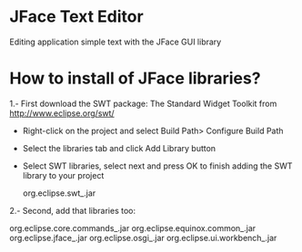 # JFace Text Editor
Editing application simple text with the JFace GUI library
# How to install of JFace libraries?


1.- First download the SWT package: The Standard Widget Toolkit from http://www.eclipse.org/swt/ 

- Right-click on the project and select Build Path> Configure Build Path
- Select the libraries tab and click Add Library button
- Select SWT libraries, select next and press OK to finish adding the SWT library to your project

  org.eclipse.swt_<version info>.jar

2.- Second, add that libraries too:

  org.eclipse.core.commands_<version info>.jar
  org.eclipse.equinox.common_<version info>.jar
  org.eclipse.jface_<version info>.jar
  org.eclipse.osgi_<version info>.jar
  org.eclipse.ui.workbench_<version info>.jar
